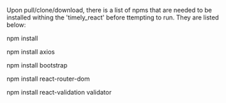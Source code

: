 Upon pull/clone/download, there is a list of npms that are needed to be installed withing the 'timely_react' before ttempting to run. 
They are listed below:

npm install

npm install axios

npm install bootstrap

npm install react-router-dom

npm install react-validation validator
